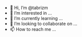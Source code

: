 - 👋 Hi, I’m @tabrizm
- 👀 I’m interested in ...
- 🌱 I’m currently learning ...
- 💞️ I’m looking to collaborate on ...
- 📫 How to reach me ...

<!---
tabrizm/tabrizm is a ✨ special ✨ repository because its `README.md` (this file) appears on your GitHub profile.
You can click the Preview link to take a look at your changes.
--->
